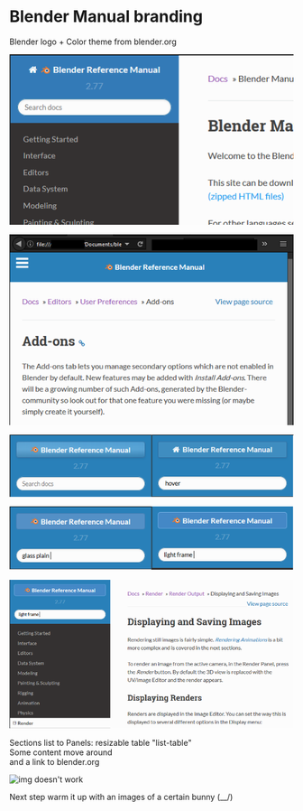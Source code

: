 # Blender Manual branding
Blender logo + Color theme from blender.org  
  
![img doesn't work](/images/header_logo.png "wide screen")  
  
![img doesn't work](/images/topheader_logo_full.png "compact screen")  

![img doesn't work](/images/header_logo_3DButton.png "3D button + hover")  

![img doesn't work](/images/header_logo_glasslightButton.png "2D buttons")  
  
![img doesn't work](/images/header_logo_2DLFButton_full.png "3D fullscreen")  

Sections list to Panels: resizable table "list-table"  
Some content move around  
and a link to blender.org

![img doesn't work](/images/home_panel_full.png "home panel")  

Next step warm it up with an images of a certain bunny (\__/)